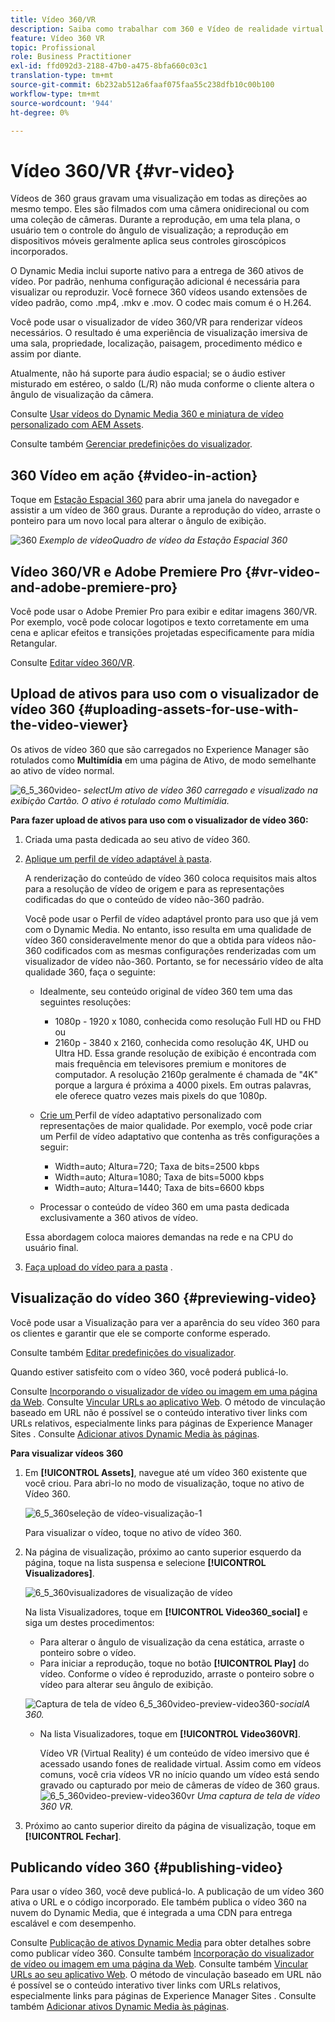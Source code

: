 ```yaml
---
title: Vídeo 360/VR
description: Saiba como trabalhar com 360 e Vídeo de realidade virtual (VR) no Dynamic Media.
feature: Vídeo 360 VR
topic: Profissional
role: Business Practitioner
exl-id: ffd092d3-2188-47b0-a475-8bfa660c03c1
translation-type: tm+mt
source-git-commit: 6b232ab512a6faaf075faa55c238dfb10c00b100
workflow-type: tm+mt
source-wordcount: '944'
ht-degree: 0%

---
```


# Vídeo 360/VR {#vr-video}

Vídeos de 360 graus gravam uma visualização em todas as direções ao mesmo tempo. Eles são filmados com uma câmera onidirecional ou com uma coleção de câmeras. Durante a reprodução, em uma tela plana, o usuário tem o controle do ângulo de visualização; a reprodução em dispositivos móveis geralmente aplica seus controles giroscópicos incorporados.

O Dynamic Media inclui suporte nativo para a entrega de 360 ativos de vídeo. Por padrão, nenhuma configuração adicional é necessária para visualizar ou reproduzir. Você fornece 360 vídeos usando extensões de vídeo padrão, como .mp4, .mkv e .mov. O codec mais comum é o H.264.

Você pode usar o visualizador de vídeo 360/VR para renderizar vídeos necessários. O resultado é uma experiência de visualização imersiva de uma sala, propriedade, localização, paisagem, procedimento médico e assim por diante.

Atualmente, não há suporte para áudio espacial; se o áudio estiver misturado em estéreo, o saldo (L/R) não muda conforme o cliente altera o ângulo de visualização da câmera.

Consulte [Usar vídeos do Dynamic Media 360 e miniatura de vídeo personalizado com AEM Assets](https://experienceleague.adobe.com/docs/experience-manager-learn/assets/dynamic-media/dynamic-media-360-video-custom-thumbnail-feature-video-use.html#dynamic-media).

Consulte também [Gerenciar predefinições do visualizador](/help/assets/dynamic-media/managing-viewer-presets.md).

## 360 Vídeo em ação {#video-in-action}

Toque em [Estação Espacial 360](http://mobiletest.scene7.com/s7viewers/html5/Video360Viewer.html?asset=Viewers/space_station_360-AVS) para abrir uma janela do navegador e assistir a um vídeo de 360 graus. Durante a reprodução do vídeo, arraste o ponteiro para um novo local para alterar o ângulo de exibição.

![360 ](assets/6_5_360videoiss_simplified.png)
*Exemplo de vídeoQuadro de vídeo da Estação Espacial 360*

## Vídeo 360/VR e Adobe Premiere Pro {#vr-video-and-adobe-premiere-pro}

Você pode usar o Adobe Premier Pro para exibir e editar imagens 360/VR. Por exemplo, você pode colocar logotipos e texto corretamente em uma cena e aplicar efeitos e transições projetadas especificamente para mídia Retangular.

Consulte [Editar vídeo 360/VR](https://helpx.adobe.com/premiere-pro/how-to/edit-360-vr-video.html).

## Upload de ativos para uso com o visualizador de vídeo 360 {#uploading-assets-for-use-with-the-video-viewer}

Os ativos de vídeo 360 que são carregados no Experience Manager são rotulados como **Multimídia** em uma página de Ativo, de modo semelhante ao ativo de vídeo normal.

![6_5_360video-](assets/6_5_360video-selecttopreview.png)
*selectUm ativo de vídeo 360 carregado e visualizado na exibição Cartão. O ativo é rotulado como Multimídia.*

**Para fazer upload de ativos para uso com o visualizador de vídeo 360:**

1. Criada uma pasta dedicada ao seu ativo de vídeo 360.
1. [Aplique um perfil de vídeo adaptável à pasta](/help/assets/dynamic-media/video-profiles.md#applying-a-video-profile-to-folders).

   A renderização do conteúdo de vídeo 360 coloca requisitos mais altos para a resolução de vídeo de origem e para as representações codificadas do que o conteúdo de vídeo não-360 padrão.

   Você pode usar o Perfil de vídeo adaptável pronto para uso que já vem com o Dynamic Media. No entanto, isso resulta em uma qualidade de vídeo 360 consideravelmente menor do que a obtida para vídeos não-360 codificados com as mesmas configurações renderizadas com um visualizador de vídeo não-360. Portanto, se for necessário vídeo de alta qualidade 360, faça o seguinte:

   * Idealmente, seu conteúdo original de vídeo 360 tem uma das seguintes resoluções:

      * 1080p - 1920 x 1080, conhecida como resolução Full HD ou FHD ou
      * 2160p - 3840 x 2160, conhecida como resolução 4K, UHD ou Ultra HD. Essa grande resolução de exibição é encontrada com mais frequência em televisores premium e monitores de computador. A resolução 2160p geralmente é chamada de &quot;4K&quot; porque a largura é próxima a 4000 pixels. Em outras palavras, ele oferece quatro vezes mais pixels do que 1080p.
   * [Crie um ](/help/assets/dynamic-media/video-profiles.md#creating-a-video-encoding-profile-for-adaptive-streaming) Perfil de vídeo adaptativo personalizado com representações de maior qualidade. Por exemplo, você pode criar um Perfil de vídeo adaptativo que contenha as três configurações a seguir:

      * Width=auto; Altura=720; Taxa de bits=2500 kbps
      * Width=auto; Altura=1080; Taxa de bits=5000 kbps
      * Width=auto; Altura=1440; Taxa de bits=6600 kbps
   * Processar o conteúdo de vídeo 360 em uma pasta dedicada exclusivamente a 360 ativos de vídeo.

   Essa abordagem coloca maiores demandas na rede e na CPU do usuário final.

1. [Faça upload do vídeo para a pasta](/help/assets/manage-video-assets.md#upload-and-preview-video-assets) .

<!--

## Overriding the default aspect ratio of 360 videos  {#overriding-the-default-aspect-ratio-of-videos}

For an uploaded asset to qualify as a 360 video that you intend to use with the 360 Video viewer, the asset must have an aspect ratio of 2.

By default, AEM detects video as "360" if its aspect ratio (width/height) is 2.0. If you are an Administrator, you can override the default aspect ratio setting of 2 by setting the optional `s7video360AR` property in CRXDE Lite at the following:

* `/conf/global/settings/cloudconfigs/dmscene7/jcr:content`

  * **Property type**: Double
  * **Value**: floating-point aspect ratio, default 2.0.

After you set this property, it takes effect immediately on both existing videos and newly uploaded videos.

The aspect ratio applies to 360 video assets for the asset details page and the [Video 360 Media WCM component](/help/assets/dynamic-media/adding-dynamic-media-assets-to-pages.md#dynamic-media-components).

Start by uploading 360 Videos.

-->

## Visualização do vídeo 360 {#previewing-video}

Você pode usar a Visualização para ver a aparência do seu vídeo 360 para os clientes e garantir que ele se comporte conforme esperado.

Consulte também [Editar predefinições do visualizador](/help/assets/dynamic-media/managing-viewer-presets.md#editing-viewer-presets).

Quando estiver satisfeito com o vídeo 360, você poderá publicá-lo.

Consulte [Incorporando o visualizador de vídeo ou imagem em uma página da Web](/help/assets/dynamic-media/embed-code.md).
Consulte [Vincular URLs ao aplicativo Web](/help/assets/dynamic-media/linking-urls-to-yourwebapplication.md). O método de vinculação baseado em URL não é possível se o conteúdo interativo tiver links com URLs relativos, especialmente links para páginas de Experience Manager Sites .
Consulte [Adicionar ativos Dynamic Media às páginas](/help/assets/dynamic-media/adding-dynamic-media-assets-to-pages.md).

**Para visualizar vídeos 360**

1. Em **[!UICONTROL Assets]**, navegue até um vídeo 360 existente que você criou. Para abri-lo no modo de visualização, toque no ativo de Vídeo 360.

   ![6_5_360seleção de vídeo-visualização-1](assets/6_5_360video-selecttopreview-1.png)

   Para visualizar o vídeo, toque no ativo de vídeo 360.

1. Na página de visualização, próximo ao canto superior esquerdo da página, toque na lista suspensa e selecione **[!UICONTROL Visualizadores]**.

   ![6_5_360visualizadores de visualização de vídeo](assets/6_5_360video-preview-viewers.png)

   Na lista Visualizadores, toque em **[!UICONTROL Video360_social]** e siga um destes procedimentos:

   * Para alterar o ângulo de visualização da cena estática, arraste o ponteiro sobre o vídeo.
   * Para iniciar a reprodução, toque no botão **[!UICONTROL Play]** do vídeo. Conforme o vídeo é reproduzido, arraste o ponteiro sobre o vídeo para alterar seu ângulo de exibição.

   ![Captura de tela de vídeo 6_5_360video-preview-video360-](assets/6_5_360video-preview-video360-social.png)*socialA 360.*

   * Na lista Visualizadores, toque em **[!UICONTROL Video360VR]**.

      Vídeo VR (Virtual Reality) é um conteúdo de vídeo imersivo que é acessado usando fones de realidade virtual. Assim como em vídeos comuns, você cria vídeos VR no início quando um vídeo está sendo gravado ou capturado por meio de câmeras de vídeo de 360 graus.
   ![6_5_360video-preview-video360vr](assets/6_5_360video-preview-video360vr.png)
   *Uma captura de tela de vídeo 360 VR.*

1. Próximo ao canto superior direito da página de visualização, toque em **[!UICONTROL Fechar]**.

## Publicando vídeo 360 {#publishing-video}

Para usar o vídeo 360, você deve publicá-lo. A publicação de um vídeo 360 ativa o URL e o código incorporado. Ele também publica o vídeo 360 na nuvem do Dynamic Media, que é integrada a uma CDN para entrega escalável e com desempenho.

Consulte [Publicação de ativos Dynamic Media](/help/assets/dynamic-media/publishing-dynamicmedia-assets.md) para obter detalhes sobre como publicar vídeo 360.
Consulte também [Incorporação do visualizador de vídeo ou imagem em uma página da Web](/help/assets/dynamic-media/embed-code.md).
Consulte também [Vincular URLs ao seu aplicativo Web](/help/assets/dynamic-media/linking-urls-to-yourwebapplication.md). O método de vinculação baseado em URL não é possível se o conteúdo interativo tiver links com URLs relativos, especialmente links para páginas de Experience Manager Sites .
Consulte também [Adicionar ativos Dynamic Media às páginas](/help/assets/dynamic-media/adding-dynamic-media-assets-to-pages.md).
